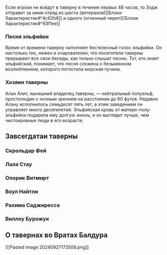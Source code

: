 Если игроки не войдут в таверну в течение первых 48 часов, то Зодж отправит за ними отряд из шести (ветеранов)[[Блоки Характеристик#^4c62b8]] и одного (огненный череп)[[Блоки Характеристик#^63f1ee]]

### Песня эльфийки
Время от времени таверну наполняет бестелесный голос эльфийки. Он настолько тих, нежен и очарователен, что посетители таверны прерывают все свои беседы, как только слышат песню.
Тот, кто знает эльфийский, понимает, что песня сложена о безымянном возлюбленном, которого поглотила морская пучина.
### Хозяин таверны
Алан Алит, нынешний владелец таверны, — нейтральный полуэльф, простолюдин с ночным зрением на расстоянии до 60 футов. Недавно Алану исполнилось семьдесят пять лет, а этим заведением он управляет много десятилетий. Эльфийская кровь от матери-полу-эльфийки подарила ему долгую жизнь, и он выглядит лучше, чем чистокровные люди в его возрасте.

## Завсегдатаи таверны
### Скрольдар Фей
### Лала Стау
### Олорик Витмирт
### Воул Найтли
### Рахима Саджиресса
### Виллоу Бурожук

## О тавернах во Вратах Балдура
![[Pasted image 20240927173508.png]]